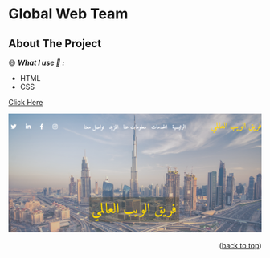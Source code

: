 <div id="top"></div>

# Global Web Team 

<!-- ABOUT THE PROJECT -->

## About The Project
:smile:
***What I use :thinking: :*** 
- HTML 
- CSS

[Click Here](https://ranamaj.github.io/webteam/)

![](screenshot-ranamaj.github.io-2021.11.05-11_38_18.png)

<p align="right">(<a href="#top">back to top</a>)</p>

